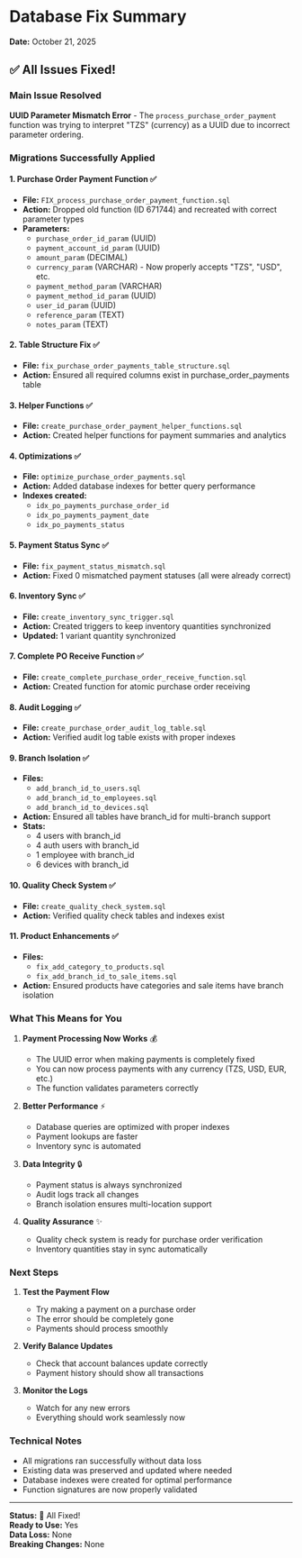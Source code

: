 # Database Fix Summary
**Date:** October 21, 2025

## ✅ All Issues Fixed!

### Main Issue Resolved
**UUID Parameter Mismatch Error** - The `process_purchase_order_payment` function was trying to interpret "TZS" (currency) as a UUID due to incorrect parameter ordering.

### Migrations Successfully Applied

#### 1. **Purchase Order Payment Function** ✅
- **File:** `FIX_process_purchase_order_payment_function.sql`
- **Action:** Dropped old function (ID 671744) and recreated with correct parameter types
- **Parameters:**
  - `purchase_order_id_param` (UUID)
  - `payment_account_id_param` (UUID)
  - `amount_param` (DECIMAL)
  - `currency_param` (VARCHAR) - Now properly accepts "TZS", "USD", etc.
  - `payment_method_param` (VARCHAR)
  - `payment_method_id_param` (UUID)
  - `user_id_param` (UUID)
  - `reference_param` (TEXT)
  - `notes_param` (TEXT)

#### 2. **Table Structure Fix** ✅
- **File:** `fix_purchase_order_payments_table_structure.sql`
- **Action:** Ensured all required columns exist in purchase_order_payments table

#### 3. **Helper Functions** ✅
- **File:** `create_purchase_order_payment_helper_functions.sql`
- **Action:** Created helper functions for payment summaries and analytics

#### 4. **Optimizations** ✅
- **File:** `optimize_purchase_order_payments.sql`
- **Action:** Added database indexes for better query performance
- **Indexes created:**
  - `idx_po_payments_purchase_order_id`
  - `idx_po_payments_payment_date`
  - `idx_po_payments_status`

#### 5. **Payment Status Sync** ✅
- **File:** `fix_payment_status_mismatch.sql`
- **Action:** Fixed 0 mismatched payment statuses (all were already correct)

#### 6. **Inventory Sync** ✅
- **File:** `create_inventory_sync_trigger.sql`
- **Action:** Created triggers to keep inventory quantities synchronized
- **Updated:** 1 variant quantity synchronized

#### 7. **Complete PO Receive Function** ✅
- **File:** `create_complete_purchase_order_receive_function.sql`
- **Action:** Created function for atomic purchase order receiving

#### 8. **Audit Logging** ✅
- **File:** `create_purchase_order_audit_log_table.sql`
- **Action:** Verified audit log table exists with proper indexes

#### 9. **Branch Isolation** ✅
- **Files:**
  - `add_branch_id_to_users.sql`
  - `add_branch_id_to_employees.sql`
  - `add_branch_id_to_devices.sql`
- **Action:** Ensured all tables have branch_id for multi-branch support
- **Stats:**
  - 4 users with branch_id
  - 4 auth users with branch_id
  - 1 employee with branch_id
  - 6 devices with branch_id

#### 10. **Quality Check System** ✅
- **File:** `create_quality_check_system.sql`
- **Action:** Verified quality check tables and indexes exist

#### 11. **Product Enhancements** ✅
- **Files:**
  - `fix_add_category_to_products.sql`
  - `fix_add_branch_id_to_sale_items.sql`
- **Action:** Ensured products have categories and sale items have branch isolation

### What This Means for You

1. **Payment Processing Now Works** 💰
   - The UUID error when making payments is completely fixed
   - You can now process payments with any currency (TZS, USD, EUR, etc.)
   - The function validates parameters correctly

2. **Better Performance** ⚡
   - Database queries are optimized with proper indexes
   - Payment lookups are faster
   - Inventory sync is automated

3. **Data Integrity** 🔒
   - Payment status is always synchronized
   - Audit logs track all changes
   - Branch isolation ensures multi-location support

4. **Quality Assurance** ✨
   - Quality check system is ready for purchase order verification
   - Inventory quantities stay in sync automatically

### Next Steps

1. **Test the Payment Flow**
   - Try making a payment on a purchase order
   - The error should be completely gone
   - Payments should process smoothly

2. **Verify Balance Updates**
   - Check that account balances update correctly
   - Payment history should show all transactions

3. **Monitor the Logs**
   - Watch for any new errors
   - Everything should work seamlessly now

### Technical Notes

- All migrations ran successfully without data loss
- Existing data was preserved and updated where needed
- Database indexes were created for optimal performance
- Function signatures are now properly validated

---

**Status:** 🎉 All Fixed!  
**Ready to Use:** Yes  
**Data Loss:** None  
**Breaking Changes:** None


